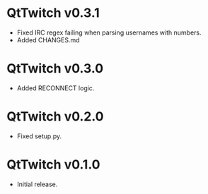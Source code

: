# QtTwitch v0.3.1

* Fixed IRC regex failing when parsing usernames with numbers.
* Added CHANGES.md


# QtTwitch v0.3.0

* Added RECONNECT logic.


# QtTwitch v0.2.0

* Fixed setup.py.


# QtTwitch v0.1.0

* Initial release.
